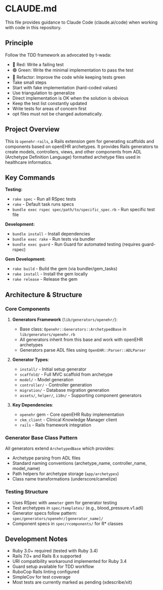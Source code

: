 # CLAUDE.md

This file provides guidance to Claude Code (claude.ai/code) when working with code in this repository.

## Principle

Follow the TDD framework as advocated by t-wada:
- 🔴 Red: Write a failing test
- 🟢 Green: Write the minimal implementation to pass the test
- 🔵 Refactor: Improve the code while keeping tests green
- Take small steps
- Start with fake implementation (hard-coded values)
- Use triangulation to generalize
- Direct implementation is OK when the solution is obvious
- Keep the test list constantly updated
- Write tests for areas of concern first
- opt files must not be changed automatically.


## Project Overview

This is `openehr-rails`, a Rails extension gem for generating scaffolds and components based on openEHR archetypes. It provides Rails generators to create models, controllers, views, and other components from ADL (Archetype Definition Language) formatted archetype files used in healthcare informatics.

## Key Commands

**Testing:**
- `rake spec` - Run all RSpec tests
- `rake` - Default task runs specs
- `bundle exec rspec spec/path/to/specific_spec.rb` - Run specific test file

**Development:**
- `bundle install` - Install dependencies
- `bundle exec rake` - Run tests via bundler
- `bundle exec guard` - Run Guard for automated testing (requires guard-rspec)

**Gem Development:**
- `rake build` - Build the gem (via bundler/gem_tasks)
- `rake install` - Install the gem locally
- `rake release` - Release the gem

## Architecture & Structure

### Core Components

1. **Generators Framework** (`lib/generators/openehr/`):
   - Base class: `Openehr::Generators::ArchetypedBase` in `lib/generators/openehr.rb`
   - All generators inherit from this base and work with openEHR archetypes
   - Generators parse ADL files using `OpenEHR::Parser::ADLParser`

2. **Generator Types**:
   - `install/` - Initial setup generator
   - `scaffold/` - Full MVC scaffold from archetype
   - `model/` - Model generation
   - `controller/` - Controller generation
   - `migration/` - Database migration generation
   - `assets/`, `helper/`, `i18n/` - Supporting component generators

3. **Key Dependencies**:
   - `openehr` gem - Core openEHR Ruby implementation
   - `ckm_client` - Clinical Knowledge Manager client
   - `rails` - Rails framework integration

### Generator Base Class Pattern

All generators extend `ArchetypedBase` which provides:
- Archetype parsing from ADL files
- Standard naming conventions (archetype_name, controller_name, model_name)
- Path helpers for archetype storage (`app/archetypes`)
- Class name transformations (underscore/camelize)

### Testing Structure

- Uses RSpec with `ammeter` gem for generator testing
- Test archetypes in `spec/templates/` (e.g., blood_pressure.v1.adl)
- Generator specs follow pattern: `spec/generators/openehr/[generator_name]/`
- Component specs in `spec/rcomponents/` for R* classes

## Development Notes

- Ruby 3.0+ required (tested with Ruby 3.4)
- Rails 7.0+ and Rails 8.x supported
- URI compatibility workaround implemented for Ruby 3.4
- Guard setup available for TDD workflow
- RuboCop Rails linting configured
- SimpleCov for test coverage
- Most tests are currently marked as pending (xdescribe/xit)